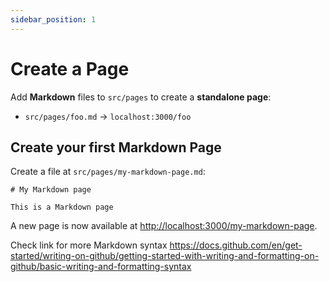 ```yaml
---
sidebar_position: 1
---
```


# Create a Page

Add **Markdown** files to `src/pages` to create a **standalone page**:

- `src/pages/foo.md` → `localhost:3000/foo`

## Create your first Markdown Page

Create a file at `src/pages/my-markdown-page.md`:

```mdx title="src/pages/my-markdown-page.md"
# My Markdown page

This is a Markdown page
```

A new page is now available at [http://localhost:3000/my-markdown-page](http://localhost:3000/my-markdown-page).

Check link for more Markdown syntax https://docs.github.com/en/get-started/writing-on-github/getting-started-with-writing-and-formatting-on-github/basic-writing-and-formatting-syntax
